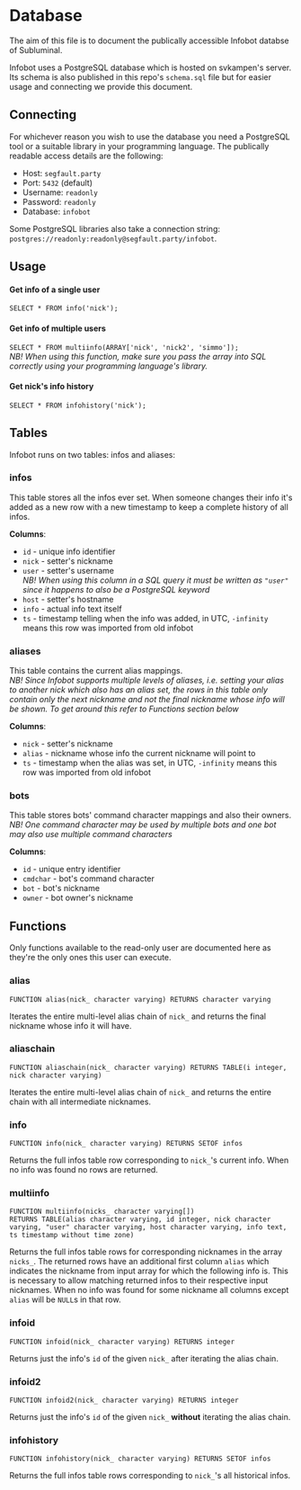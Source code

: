 Database
========
The aim of this file is to document the publically accessible Infobot databse of Subluminal.

Infobot uses a PostgreSQL database which is hosted on svkampen's server. Its schema is also published in this repo's `schema.sql` file but for easier usage and connecting we provide this document.

Connecting
----------
For whichever reason you wish to use the database you need a PostgreSQL tool or a suitable library in your programming language. The publically readable access details are the following:

* Host: `segfault.party`
* Port: `5432` (default)
* Username: `readonly`
* Password: `readonly`
* Database: `infobot`

Some PostgreSQL libraries also take a connection string: `postgres://readonly:readonly@segfault.party/infobot`.

Usage
-----

#### Get info of a single user
`SELECT * FROM info('nick');`

#### Get info of multiple users
`SELECT * FROM multiinfo(ARRAY['nick', 'nick2', 'simmo']);` <br>
*NB! When using this function, make sure you pass the array into SQL correctly using your programming language's library.*

#### Get nick's info history
`SELECT * FROM infohistory('nick');`

Tables
------
Infobot runs on two tables: infos and aliases:

### infos
This table stores all the infos ever set. When someone changes their info it's added as a new row with a new timestamp to keep a complete history of all infos.

**Columns**:

* `id` - unique info identifier
* `nick` - setter's nickname
* `user` - setter's username <br>
  *NB! When using this column in a SQL query it must be written as `"user"` since it happens to also be a PostgreSQL keyword*
* `host` - setter's hostname
* `info` - actual info text itself
* `ts` - timestamp telling when the info was added, in UTC, `-infinity` means this row was imported from old infobot

### aliases
This table contains the current alias mappings. <br>
*NB! Since Infobot supports multiple levels of aliases, i.e. setting your alias to another nick which also has an alias set, the rows in this table only contain only the next nickname and not the final nickname whose info will be shown. To get around this refer to Functions section below*

**Columns**:

* `nick` - setter's nickname
* `alias` - nickname whose info the current nickname will point to
* `ts` - timestamp when the alias was set, in UTC, `-infinity` means this row was imported from old infobot

### bots
This table stores bots' command character mappings and also their owners. <br>
*NB! One command character may be used by multiple bots and one bot may also use multiple command characters*

**Columns**:

* `id` - unique entry identifier
* `cmdchar` - bot's command character
* `bot` - bot's nickname
* `owner` - bot owner's nickname

Functions
---------
Only functions available to the read-only user are documented here as they're the only ones this user can execute.

### alias
`FUNCTION alias(nick_ character varying) RETURNS character varying`

Iterates the entire multi-level alias chain of `nick_` and returns the final nickname whose info it will have.

### aliaschain
`FUNCTION aliaschain(nick_ character varying) RETURNS TABLE(i integer, nick character varying)`

Iterates the entire multi-level alias chain of `nick_` and returns the entire chain with all intermediate nicknames.

### info
`FUNCTION info(nick_ character varying) RETURNS SETOF infos`

Returns the full infos table row corresponding to `nick_`'s current info. When no info was found no rows are returned.

### multiinfo
	FUNCTION multiinfo(nicks_ character varying[]) 
    RETURNS TABLE(alias character varying, id integer, nick character varying, "user" character varying, host character varying, info text, ts timestamp without time zone)

Returns the full infos table rows for corresponding nicknames in the array `nicks_`. The returned rows have an additional first column `alias` which indicates the nickname from input array for which the following info is. This is necessary to allow matching returned infos to their respective input nicknames. When no info was found for some nickname all columns except `alias` will be `NULL`s in that row.

### infoid
`FUNCTION infoid(nick_ character varying) RETURNS integer`

Returns just the info's `id` of the given `nick_` after iterating the alias chain.

### infoid2
`FUNCTION infoid2(nick_ character varying) RETURNS integer`

Returns just the info's `id` of the given `nick_` **without** iterating the alias chain.

### infohistory
`FUNCTION infohistory(nick_ character varying) RETURNS SETOF infos`

Returns the full infos table rows corresponding to `nick_`'s all historical infos.
